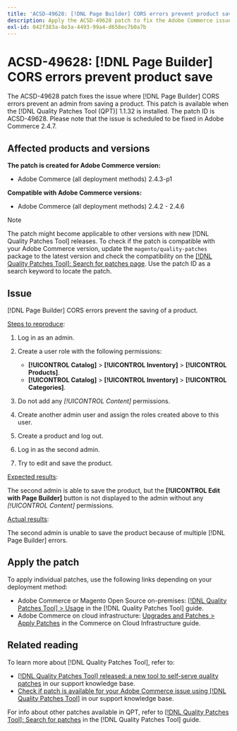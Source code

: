 ```yaml
---
title: 'ACSD-49628: [!DNL Page Builder] CORS errors prevent product save'
description: Apply the ACSD-49628 patch to fix the Adobe Commerce issue where the [!DNL Page Builder] CORS errors prevent product save.
exl-id: 042f383a-8e3a-4493-99a4-d658ec7b0a7b
---
```

# ACSD-49628: [!DNL Page Builder] CORS errors prevent product save

The ACSD-49628 patch fixes the issue where [!DNL Page Builder] CORS errors prevent an admin from saving a product. This patch is available when the [!DNL Quality Patches Tool (QPT)] 1.1.32 is installed. The patch ID is ACSD-49628. Please note that the issue is scheduled to be fixed in Adobe Commerce 2.4.7.

## Affected products and versions

**The patch is created for Adobe Commerce version:**

* Adobe Commerce (all deployment methods) 2.4.3-p1

**Compatible with Adobe Commerce versions:**

* Adobe Commerce (all deployment methods) 2.4.2 - 2.4.6

>[!NOTE]
>
>The patch might become applicable to other versions with new [!DNL Quality Patches Tool] releases. To check if the patch is compatible with your Adobe Commerce version, update the `magento/quality-patches` package to the latest version and check the compatibility on the [[!DNL Quality Patches Tool]: Search for patches page](https://experienceleague.adobe.com/tools/commerce-quality-patches/index.html). Use the patch ID as a search keyword to locate the patch.

## Issue

[!DNL Page Builder] CORS errors prevent the saving of a product.

<u>Steps to reproduce</u>:

1. Log in as an admin.
1. Create a user role with the following permissions:

    * **[!UICONTROL Catalog]** > **[!UICONTROL Inventory]** > **[!UICONTROL Products]**.
    * **[!UICONTROL Catalog]** > **[!UICONTROL Inventory]** > **[!UICONTROL Categories]**.

1. Do not add any *[!UICONTROL Content]* permissions.
1. Create another admin user and assign the roles created above to this user.
1. Create a product and log out.
1. Log in as the second admin.
1. Try to edit and save the product.

<u>Expected results</u>:

The second admin is able to save the product, but the **[!UICONTROL Edit with Page Builder]** button is not displayed to the admin without any *[!UICONTROL Content]* permissions.

<u>Actual results</u>:

The second admin is unable to save the product because of multiple [!DNL Page Builder] errors.

## Apply the patch

To apply individual patches, use the following links depending on your deployment method:

* Adobe Commerce or Magento Open Source on-premises: [[!DNL Quality Patches Tool] > Usage](https://experienceleague.adobe.com/docs/commerce-operations/tools/quality-patches-tool/usage.html) in the [!DNL Quality Patches Tool] guide.
* Adobe Commerce on cloud infrastructure: [Upgrades and Patches > Apply Patches](https://experienceleague.adobe.com/docs/commerce-cloud-service/user-guide/develop/upgrade/apply-patches.html) in the Commerce on Cloud Infrastructure guide.

## Related reading

To learn more about [!DNL Quality Patches Tool], refer to:

* [[!DNL Quality Patches Tool] released: a new tool to self-serve quality patches](/help/announcements/adobe-commerce-announcements/magento-quality-patches-released-new-tool-to-self-serve-quality-patches.md) in our support knowledge base.
* [Check if patch is available for your Adobe Commerce issue using [!DNL Quality Patches Tool]](/help/support-tools/patches-available-in-qpt-tool/check-patch-for-magento-issue-with-magento-quality-patches.md) in our support knowledge base.

For info about other patches available in QPT, refer to [[!DNL Quality Patches Tool]: Search for patches](https://experienceleague.adobe.com/tools/commerce-quality-patches/index.html) in the [!DNL Quality Patches Tool] guide.
